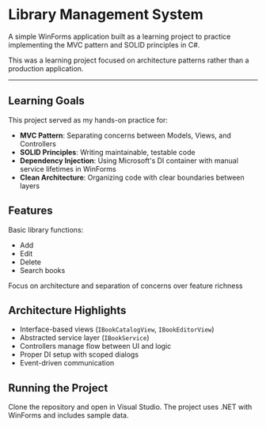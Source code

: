 # Library Management System

A simple WinForms application built as a learning project to practice implementing the MVC pattern and SOLID principles in C#.

This was a learning project focused on architecture patterns rather than a production application.

---

## Learning Goals

This project served as my hands-on practice for:

- **MVC Pattern**: Separating concerns between Models, Views, and Controllers  
- **SOLID Principles**: Writing maintainable, testable code  
- **Dependency Injection**: Using Microsoft's DI container with manual service lifetimes in WinForms  
- **Clean Architecture**: Organizing code with clear boundaries between layers  


## Features

Basic library functions:
- Add
- Edit
- Delete
- Search books  

Focus on architecture and separation of concerns over feature richness  


## Architecture Highlights

- Interface-based views (`IBookCatalogView`, `IBookEditorView`)  
- Abstracted service layer (`IBookService`)  
- Controllers manage flow between UI and logic  
- Proper DI setup with scoped dialogs  
- Event-driven communication  


## Running the Project

Clone the repository and open in Visual Studio. The project uses .NET with WinForms and includes sample data.





